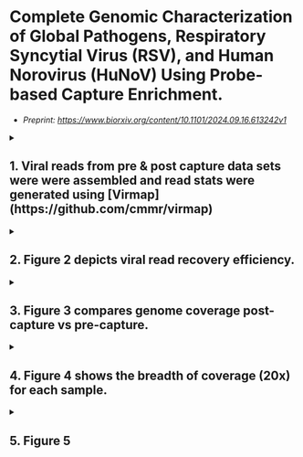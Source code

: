 # Complete Genomic Characterization of Global Pathogens, Respiratory Syncytial Virus (RSV), and Human Norovirus (HuNoV) Using Probe-based Capture Enrichment.
 - _Preprint: https://www.biorxiv.org/content/10.1101/2024.09.16.613242v1_

<details>
 <summary><h2>1. Viral reads from pre & post capture data sets were were assembled and read stats were generated using [Virmap](https://github.com/cmmr/virmap) </h2></summary>

</details>

<details>
 <summary><h2>2. Figure 2 depicts viral read recovery efficiency.</h2></summary>

</details>

<details>
 <summary><h2>3. Figure 3 compares genome coverage post-capture vs pre-capture.</h2></summary>

</details>

<details>
 <summary><h2>4. Figure 4 shows the breadth of coverage (20x) for each sample. </h2></summary>

 
 <h3>Breadth of 20x coverage</h3>

To calculate the breadth of coverage, we first align the reads to a given reference genome (see below), and then use `samtools depth` to calculate the coverage at each base across the genome.

For the alignments, we used `bwa mem` and different reference genomes depending on the virus. For RSV, we used the RSV/A and RSV/B reference genomes that were recently published by our group, which can be found [here](https://academic.oup.com/ve/article/10/1/vead086/7503540). For Norovirus, we used the assembled genome from each sample (assembled using capture probes) as a reference. To ensure quality, we applied a filter for a minimum mapping quality of 20 Phred scores (`-q 20`) when calculating the coverage.

Here’s the code we used for the alignment and coverage calculation:

 ```
# Performing alignment for each sample. The samtools commands will convert the output to bam and immediatelly sort the output into the final sorted file.
bwa mem -t 4 -T 0 reference read1 read2 | samtools view -hb - | samtools sort -o $outputdir/${name}.sorted.bam -

# Calculating the breadth of coverage for 20x and 30x
cov20=$(samtools depth -q 20 $outputdir/${name}.sorted.bam | awk '$3 >= 20 {count++} END {print count}')
cov30=$(samtools depth -q 20 $outputdir/${name}.sorted.bam | awk '$3 >= 30 {count++} END {print count}')
```
Where:
`reference`: is the reference genome ;
`read1`: the fastq file containing reads 1 ;
`read2`: the fastq file containing reads 2 ;
`outputdir`: the output directory ;
`name`: the sample name.

<h3> Plotting the breadth of coverage (20x)</h3>
The plots were created using the R script uploaded in the `Fig4` folderin this Github page. The table containing the calculated breadth fof coverage (20x) is also found in that folder. For calcuating the percentages of genomes covered by 20x coverage, we used the reference genome lengths for RSV (15243bp), or an average of the assembled genome lengths for all samplesin the case of NoV (7526.148148bp).


Info about the RSV reference genomes here: https://doi.org/10.1093/ve/vead086
</details>


<details>
 <summary><h2>5. Figure 5 </h2></summary>

</details>
